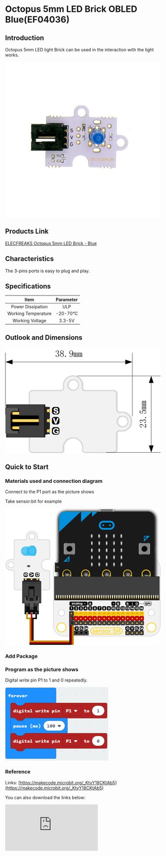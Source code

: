 # Octopus 5mm LED Brick OBLED  Blue(EF04036)

## Introduction

 Octopus 5mm LED light Brick can be used in the interaction with the light works.

 ![](./images/Raj46TF.jpg)

## Products Link

[ELECFREAKS Octopus 5mm LED Brick - Blue](https://shop.elecfreaks.com/products/elecfreaks-octopus-5mm-led-brick-blue?_pos=1&_sid=74b9b3960&_ss=r)

## Characteristics

 The 3-pins ports is easy to plug and play.

## Specifications


Item | Parameter
:-: | :-:
Power Dissipation|ULP
Working Temperature|-20-70℃
Working Voltage|3.3-5V

## Outlook and Dimensions


 ![](./images/oFiMInJ.png)

## Quick to Start


### Materials used and connection diagram

 Connect to the P1 port as the picture shows

  Take sensor:bit for example

![](./images/gPeDZkY.png)
### Add Package

### Program as the picture shows
 Digital write pin P1 to 1 and 0 repeatedly.

 ![](./images/vL9kUwl.png)

### Reference

Links: [https://makecode.microbit.org/_KtyY18CKtAb5](https://makecode.microbit.org/_KtyY18CKtAb5)

You can also download the links below:


<div
    style={{
        position: 'relative',
        paddingBottom: '60%',
        overflow: 'hidden',
    }}
>
    <iframe
        src="https://makecode.microbit.org/_KtyY18CKtAb5"
        frameborder="0"
        sandbox="allow-popups allow-forms allow-scripts allow-same-origin"
        style={{
            position: 'absolute',
            width: '100%',
            height: '100%',
        }}
    />
</div>


### Result
 The LED lights on each second while the power is on.

## Relevant Cases


## Technique Files

